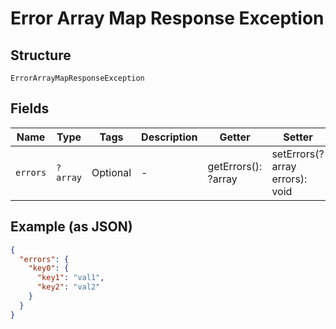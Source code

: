 
# Error Array Map Response Exception

## Structure

`ErrorArrayMapResponseException`

## Fields

| Name | Type | Tags | Description | Getter | Setter |
|  --- | --- | --- | --- | --- | --- |
| `errors` | `?array` | Optional | - | getErrors(): ?array | setErrors(?array errors): void |

## Example (as JSON)

```json
{
  "errors": {
    "key0": {
      "key1": "val1",
      "key2": "val2"
    }
  }
}
```

